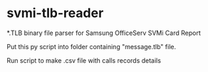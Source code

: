 # svmi-tlb-reader
*.TLB binary file parser for Samsung OfficeServ SVMi Card Report

Put this py script into folder containing "message.tlb" file. 

Run script to make .csv file with calls records details
